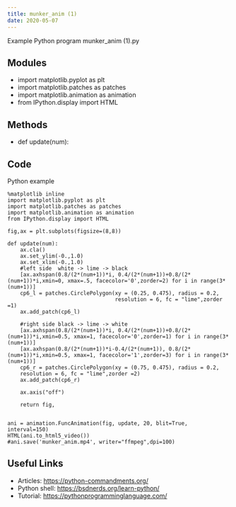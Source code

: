 ```yaml
---
title: munker_anim (1)
date: 2020-05-07
---
```

Example Python program munker_anim (1).py

## Modules

* import matplotlib.pyplot as plt
* import matplotlib.patches as patches
* import matplotlib.animation as animation
* from IPython.display import HTML

## Methods

* def update(num):

## Code

Python example

    %matplotlib inline
    import matplotlib.pyplot as plt
    import matplotlib.patches as patches
    import matplotlib.animation as animation
    from IPython.display import HTML
    
    fig,ax = plt.subplots(figsize=(8,8))
    
    def update(num):
        ax.cla()
        ax.set_ylim(-0.,1.0)
        ax.set_xlim(-0.,1.0)
        #left side  white -> lime -> black
        [ax.axhspan(0.8/(2*(num+1))*i, 0.4/(2*(num+1))+0.8/(2*(num+1))*i,xmin=0, xmax=.5, facecolor='0',zorder=2) for i in range(3*(num+1))]
        cp6_l = patches.CirclePolygon(xy = (0.25, 0.475), radius = 0.2,
                                      resolution = 6, fc = "lime",zorder =1)
        ax.add_patch(cp6_l)
        
        #right side black -> lime -> white
        [ax.axhspan(0.8/(2*(num+1))*i, 0.4/(2*(num+1))+0.8/(2*(num+1))*i,xmin=0.5, xmax=1, facecolor='0',zorder=1) for i in range(3*(num+1))]
        [ax.axhspan(0.8/(2*(num+1))*i-0.4/(2*(num+1)), 0.8/(2*(num+1))*i,xmin=0.5, xmax=1, facecolor='1',zorder=3) for i in range(3*(num+1))]
        cp6_r = patches.CirclePolygon(xy = (0.75, 0.475), radius = 0.2,
        resolution = 6, fc = "lime",zorder =2)
        ax.add_patch(cp6_r)
        
        ax.axis("off")
    
        return fig,
    
            
    ani = animation.FuncAnimation(fig, update, 20, blit=True, interval=150)
    HTML(ani.to_html5_video())
    #ani.save('munker_anim.mp4', writer="ffmpeg",dpi=100)
    
    

## Useful Links

- Articles: https://python-commandments.org/
- Python shell: https://bsdnerds.org/learn-python/
- Tutorial: https://pythonprogramminglanguage.com/
